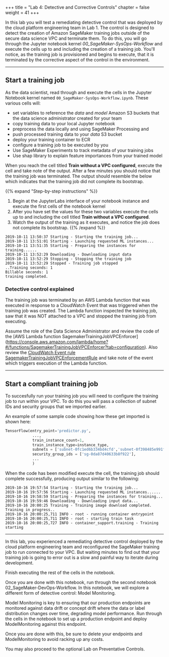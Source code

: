 +++
title = "Lab 4: Detective and Corrective Controls"
chapter = false
weight = 41
+++

In this lab you will test a remediating detective control that was deployed by the cloud platform engineering team in Lab 1.  The control is designed to detect the creation of Amazon SageMaker training jobs outside of the secure data science VPC and terminate them.  To do this, you will go through the Jupyter notebook kernel *00_SageMaker-SysOps-Workflow* and execute the cells up to and including the creation of a training job.  You'll notice, as the training job is provisioned and begins to execute, that it is terminated by the corrective aspect of the control in the environment.

---

## Start a training job

As the data scientist, read through and execute the cells in the Jupyter Notebook kernel named `00_SageMaker-SysOps-Workflow.ipynb`.  These various cells will:

 - set variables to reference the *data* and *model* Amazon S3 buckets that the data science administrator created for your team
 - copy training data to your local Jupyter notebook
 - preprocess the data locally and using SageMaker Processing and
 - push processed training data to your *data* S3 bucket
 - deploy your training container to ECR
 - configure a training job to be executed by you
 - Use SageMaker Experiments to track metadata of your training jobs
 - Use shap library to explain feature importances from your trained model

When you reach the cell titled **Train without a VPC configured**, execute the cell and take note of the output.  After a few minutes you should notice that the training job was terminated.  The output should resemble the below which indicates that the training job did not complete its bootstrap.

{{% expand "Step-by-step instructions" %}}
1. Begin at the JupyterLabs interface of your notebook instance and execute the first cells of the notebook kernel
1. After you have set the values for these two variables execute the cells up to and including the cell titled **Train without a VPC configured**.
1. Watch the output of the training as it executes, and notice the job does not complete its bootstrap.
{{% /expand %}}

```Access log
2019-10-11 13:50:37 Starting - Starting the training job...
2019-10-11 13:51:01 Starting - Launching requested ML instances...
2019-10-11 13:51:35 Starting - Preparing the instances for training......
2019-10-11 13:52:29 Downloading - Downloading input data
2019-10-11 13:52:29 Stopping - Stopping the training job
2019-10-11 13:52:29 Stopped - Training job stopped
..Training seconds: 1
Billable seconds: 1
training completed.
```

### Detective control explained

The training job was terminated by an AWS Lambda function that was executed in response to a CloudWatch Event that was triggered when the training job was created.  The Lambda function inspected the training job, saw that it was NOT attached to a VPC and stopped the training job from executing.  

Assume the role of the Data Science Administrator and review the code of the [AWS Lambda function SagemakerTrainingJobVPCEnforcer]
(https://console.aws.amazon.com/lambda/home?#/functions/SagemakerTrainingJobVPCEnforcer?tab=configuration).
 Also review the [CloudWatch Event rule SagemakerTrainingJobVPCEnforcementRule](https://console.aws.amazon.com/cloudwatch/home?#rules:name=SagemakerTrainingJobVPCEnforcementRule) and
 take note of the event which triggers execution of the Lambda function.

---

## Start a compliant training job

To succesfully run your training job you will need to configure the training job to run within your VPC.  To do this you will pass a collection of subnet IDs and security groups that we imported earlier. 

An example of some sample code showing how these get imported is shown here:

```python
TensorFlow(entry_point='predictor.py',
            ...,
            train_instance_count=1,
            train_instance_type=instance_type,
            subnets = ['subnet-0fc1ed6b334bd4cfd','subnet-0f398485e991f8333'],
            security_group_ids = ['sg-0da87d40633b8f922'],
            ...
            )
```
When the code has been modified execute the cell, the training job should complete successfully, producing output similar to the following:

```logs
2019-10-16 19:57:54 Starting - Starting the training job...
2019-10-16 19:57:56 Starting - Launching requested ML instances......
2019-10-16 19:58:59 Starting - Preparing the instances for training...
2019-10-16 19:59:46 Downloading - Downloading input data...
2019-10-16 20:00:25 Training - Training image download completed. Training in progress..
2019-10-16 20:00:25,711 INFO - root - running container entrypoint
2019-10-16 20:00:25,711 INFO - root - starting train task
2019-10-16 20:00:25,727 INFO - container_support.training - Training starting
```

---

In this lab, you experienced a remediating detective control deployed by the cloud platform engineering team and reconfigured the SageMaker training job to run connected to your VPC.  But waiting minutes to find out that your training job is going to error out is a slow and painful way to iterate during development.  

Finish executing the rest of the cells in the notebook.

Once you are done with this notebook, run through the second notebook 02_SageMaker-DevOps-Workflow. In this notebook, we will explore a different form of detective control: Model Monitoring.

Model Monitoring is key to ensuring that our production endpoints are monitored against data drift or concept drift where the data or label distribution changes over time, degrading model performance. Run through the cells in the notebook to set up a production endpoint and deploy ModelMonitoring against this endpoint.

Once you are done with this, be sure to delete your endpoints and ModelMonitoring to avoid racking up any costs. 

You may  also proceed to the optional Lab on Preventative Controls. 
